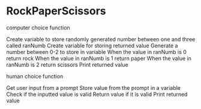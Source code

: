 # RockPaperScissors


computer choice function

Create variable to store randomly generated number between one and three called ranNumb
Create variable for storing returned value 
Generate a number between 0-2 to store in variable
When the value in ranNumb is 0 return rock
When the value in ranNumb is 1 return paper
When the value in ranNumb is 2 return scissors
Print returned value


human choice function

Get user input from a prompt
Store value from the prompt in a variable
Check if the inputted value is valid
Return value if it is valid
Print returned value



                                                                                                                                   